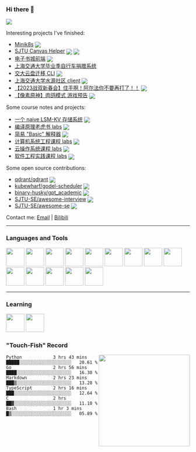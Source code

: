 ### Hi there 👋

![](https://pixel-profile.vercel.app/api/github-stats?username=Okabe-Rintarou-0)

Interesting projects I've finished:
+ [Minik8s](https://github.com/Okabe-Rintarou-0/Minik8s) <img align="center" src="https://img.shields.io/github/stars/Okabe-Rintarou-0/Minik8s" />
+ [SJTU Canvas Helper](https://github.com/Okabe-Rintarou-0/SJTU-Canvas-Helper) <img align="center" src="https://img.shields.io/github/stars/Okabe-Rintarou-0/SJTU-Canvas-Helper" /> <img align="center" src="https://img.shields.io/github/downloads/Okabe-Rintarou-0/SJTU-Canvas-Helper/total" />
+ [电子书城前端](https://github.com/Okabe-Rintarou-0/BookStore-Frontend) <img align="center" src="https://img.shields.io/github/stars/Okabe-Rintarou-0/BookStore-Frontend" />
+ [上海交通大学毕业季自行车捐赠系统](https://bikega.sjtu.edu.cn/)
+ [交大云盘迁移 CLI](https://github.com/Okabe-Rintarou-0/JboxTransferCLI) <img align="center" src="https://img.shields.io/github/stars/Okabe-Rintarou-0/JboxTransferCLI" />
+ [上海交通大学水源社区 client](https://github.com/Okabe-Rintarou-0/Shuiyuan-Client) <img align="center" src="https://img.shields.io/github/stars/Okabe-Rintarou-0/Shuiyuan-Client" />
+ [【2023战双新春会】住手啊！阿尔法你不要再打了！！](https://www.bilibili.com/video/BV1GG4y127S1) <img align="center" src="https://img.shields.io/badge/dynamic/json?label=views&query=$.data.stat.view&url=https://api.bilibili.com/x/web-interface/view?bvid=BV1GG4y127S1" />
+ [【像素原神】肉鸽模式 游戏预告](https://www.bilibili.com/video/BV13v411g7zv) <img align="center" src="https://img.shields.io/badge/dynamic/json?label=views&query=$.data.stat.view&url=https://api.bilibili.com/x/web-interface/view?bvid=BV13v411g7zv" />

Some course notes and projects:
+ [一个 naive LSM-KV 存储系统](https://github.com/Okabe-Rintarou-0/LSMT_KVStore) <img align="center" src="https://img.shields.io/github/stars/Okabe-Rintarou-0/LSMT_KVStore" />
+ [编译原理老虎书 labs](https://github.com/Okabe-Rintarou-0/Tiger-Compiler) <img align="center" src="https://img.shields.io/github/stars/Okabe-Rintarou-0/Tiger-Compiler" />
+ [简易 "Basic" 解释器](https://github.com/Okabe-Rintarou-0/QBasic) <img align="center" src="https://img.shields.io/github/stars/Okabe-Rintarou-0/QBasic" />
+ [计算机系统工程课程 labs](https://github.com/Okabe-Rintarou-0/CSE-labs) <img align="center" src="https://img.shields.io/github/stars/Okabe-Rintarou-0/CSE-labs" />
+ [云操作系统课程 labs](https://github.com/Okabe-Rintarou-0/Cloud-OS-labs) <img align="center" src="https://img.shields.io/github/stars/Okabe-Rintarou-0/Cloud-OS-labs" />
+ [软件工程实践课程 labs](https://github.com/Okabe-Rintarou-0/SEP-labs) <img align="center" src="https://img.shields.io/github/stars/Okabe-Rintarou-0/SEP-labs" />

Some open source contributions:
+ [qdrant/qdrant](https://github.com/qdrant/qdrant) <img align="center" src="https://img.shields.io/github/stars/qdrant/qdrant" />
+ [kubewharf/godel-scheduler](https://github.com/kubewharf/godel-scheduler) <img align="center" src="https://img.shields.io/github/stars/kubewharf/godel-scheduler" />
+ [binary-husky/gpt_academic](https://github.com/binary-husky/gpt_academic) <img align="center" src="https://img.shields.io/github/stars/binary-husky/gpt_academic" />
+ [SJTU-SE/awesome-interview](https://github.com/SJTU-SE/awesome-interview) <img align="center" src="https://img.shields.io/github/stars/SJTU-SE/awesome-interview" />
+ [SJTU-SE/awesome-se](https://github.com/SJTU-SE/awesome-se) <img align="center" src="https://img.shields.io/github/stars/SJTU-SE/awesome-se" />

Contact me: [Email](mailto:923048992@sjtu.edu.cn) | [Bilibili](https://space.bilibili.com/5200237)

----

### Languages and Tools

<code><img height="50" src="https://github.com/yurijserrano/Github-Profile-Readme-Logos/blob/master/programming%20languages/c%2B%2B.svg"></code>
<code><img height="50" src="https://raw.githubusercontent.com/yurijserrano/Github-Profile-Readme-Logos/df5bacba92a025537970ad7ad34a1c54e1aa6869/programming%20languages/c.svg"></code>
<code><img height="50" src="https://raw.githubusercontent.com/yurijserrano/Github-Profile-Readme-Logos/df5bacba92a025537970ad7ad34a1c54e1aa6869/programming%20languages/go.svg"></code>
<code><img height="50" src="https://raw.githubusercontent.com/yurijserrano/Github-Profile-Readme-Logos/df5bacba92a025537970ad7ad34a1c54e1aa6869/programming%20languages/java.svg"></code>
<code><img height="50" src="https://raw.githubusercontent.com/yurijserrano/Github-Profile-Readme-Logos/df5bacba92a025537970ad7ad34a1c54e1aa6869/programming%20languages/python.svg"></code>
<code><img height="50" src="https://github.com/yurijserrano/Github-Profile-Readme-Logos/blob/master/programming%20languages/javascript.svg"></code>
<code><img height="50" src="https://raw.githubusercontent.com/yurijserrano/Github-Profile-Readme-Logos/df5bacba92a025537970ad7ad34a1c54e1aa6869/programming%20languages/c%23.svg"></code>
<code><img height="50" src="https://raw.githubusercontent.com/yurijserrano/Github-Profile-Readme-Logos/df5bacba92a025537970ad7ad34a1c54e1aa6869/databases/mysql.svg"></code>
<code><img height="50" src="https://raw.githubusercontent.com/yurijserrano/Github-Profile-Readme-Logos/df5bacba92a025537970ad7ad34a1c54e1aa6869/frameworks/react.svg"></code>
<code><img height="50" src="https://raw.githubusercontent.com/yurijserrano/Github-Profile-Readme-Logos/df5bacba92a025537970ad7ad34a1c54e1aa6869/frameworks/spring.svg"></code>
<code><img height="50" src="https://raw.githubusercontent.com/yurijserrano/Github-Profile-Readme-Logos/df5bacba92a025537970ad7ad34a1c54e1aa6869/cloud/docker.svg"></code>
<code><img height="50" src="https://github.com/yurijserrano/Github-Profile-Readme-Logos/blob/master/tools/unity.png?raw=true"></code>
<code><img height="50" src="https://raw.githubusercontent.com/yurijserrano/Github-Profile-Readme-Logos/f994c418a134b58c4aec11152f6a4a33fa89da26/programming%20languages/dart.svg"></code>
<code><img height="50" src="https://www.vectorlogo.zone/logos/pytorch/pytorch-icon.svg"></code>

----

### Learning
<code><img height="50" src="https://raw.githubusercontent.com/yurijserrano/Github-Profile-Readme-Logos/042e36c55d4d757621dedc4f03108213fbb57ec4/frameworks/vuejs.svg"></code>
<code><img height="50" src="https://raw.githubusercontent.com/yurijserrano/Github-Profile-Readme-Logos/042e36c55d4d757621dedc4f03108213fbb57ec4/programming%20languages/rust.svg"></code>

### "Touch-Fish" Record

<img src="https://github-readme-stats.vercel.app/api/top-langs/?username=Okabe-Rintarou-0&layout=compact&langs_count=12&hide=makefile,tex,perl,shell" width="250" align="right"/>

<!--START_SECTION:waka-->

```text
Python            3 hrs 43 mins   █████░░░░░░░░░░░░░░░░░░░░   20.61 %
Go                2 hrs 56 mins   ████░░░░░░░░░░░░░░░░░░░░░   16.30 %
Markdown          2 hrs 23 mins   ███▒░░░░░░░░░░░░░░░░░░░░░   13.28 %
TypeScript        2 hrs 16 mins   ███░░░░░░░░░░░░░░░░░░░░░░   12.64 %
C                 2 hrs           ██▓░░░░░░░░░░░░░░░░░░░░░░   11.10 %
Bash              1 hr 3 mins     █▒░░░░░░░░░░░░░░░░░░░░░░░   05.89 %
```

<!--END_SECTION:waka-->


